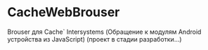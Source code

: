 # CacheWebBrouser
Brouser для Cache` Intersystems (Обращение к модулям Android устройства из JavaScript)
(проект в стадии разработки...)

